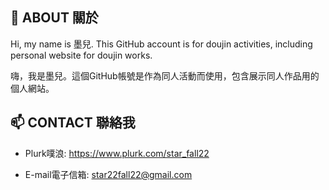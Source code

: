 ## 💬 ABOUT 關於
Hi, my name is 墨兒. This GitHub account is for doujin activities, including personal website for doujin works.

嗨，我是墨兒。這個GitHub帳號是作為同人活動而使用，包含展示同人作品用的個人網站。


## 📫 CONTACT 聯絡我
- Plurk噗浪: https://www.plurk.com/star_fall22

- E-mail電子信箱: star22fall22@gmail.com



<!--
**star22fall22/star22fall22** is a ✨ _special_ ✨ repository because its `README.md` (this file) appears on your GitHub profile.

Here are some ideas to get you started:

- 🔭 I’m currently working on ...
- 🌱 I’m currently learning ...
- 👯 I’m looking to collaborate on ...
- 🤔 I’m looking for help with ...
- 💬 Ask me about ...
- 📫 How to reach me: ...
- 😄 Pronouns: ...
- ⚡ Fun fact: ...
-->


